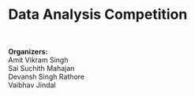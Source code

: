 <h1>Data Analysis Competition</h1>
<br/>

<b>Organizers:</b>
<br/>Amit Vikram Singh
<br/>Sai Suchith Mahajan
<br/>Devansh Singh Rathore
<br/>Vaibhav Jindal
